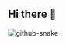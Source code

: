 ## Hi there 👋

<!--
**RyanBalshaw/RyanBalshaw** is a ✨ _special_ ✨ repository because its `README.md` (this file) appears on your GitHub profile.

Here are some ideas to get you started:

- 🔭 I’m currently working on ...
- 🌱 I’m currently learning ...
- 👯 I’m looking to collaborate on ...
- 🤔 I’m looking for help with ...
- 💬 Ask me about ...
- 📫 How to reach me: ...
- 😄 Pronouns: ...
- ⚡ Fun fact: ...
-->

  
<picture>
  <source media="(prefers-color-scheme: dark)" srcset="https://raw.githubusercontent.com/RyanBalsahw/RyanBalshaw/output/github-contribution-grid-snake-dark.svg" />
  <source media="(prefers-color-scheme: light)" srcset="https://raw.githubusercontent.com/RyanBalsahw/RyanBalshaw/output/github-contribution-grid-snake.svg" />
  <img alt="github-snake" src="github-snake.svg" />
</picture>
